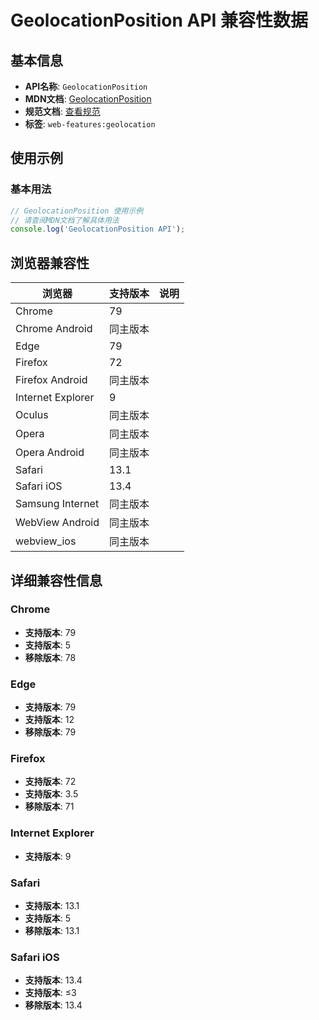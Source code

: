 # GeolocationPosition API 兼容性数据

## 基本信息

- **API名称**: `GeolocationPosition`
- **MDN文档**: [GeolocationPosition](https://developer.mozilla.org/docs/Web/API/GeolocationPosition)
- **规范文档**: [查看规范](https://w3c.github.io/geolocation/#position_interface)
- **标签**: `web-features:geolocation`

## 使用示例

### 基本用法

```javascript
// GeolocationPosition 使用示例
// 请查阅MDN文档了解具体用法
console.log('GeolocationPosition API');
```

## 浏览器兼容性

| 浏览器 | 支持版本 | 说明 |
|--------|----------|------|
| Chrome | 79 |  |
| Chrome Android | 同主版本 |  |
| Edge | 79 |  |
| Firefox | 72 |  |
| Firefox Android | 同主版本 |  |
| Internet Explorer | 9 |  |
| Oculus | 同主版本 |  |
| Opera | 同主版本 |  |
| Opera Android | 同主版本 |  |
| Safari | 13.1 |  |
| Safari iOS | 13.4 |  |
| Samsung Internet | 同主版本 |  |
| WebView Android | 同主版本 |  |
| webview_ios | 同主版本 |  |

## 详细兼容性信息

### Chrome

- **支持版本**: 79
- **支持版本**: 5
- **移除版本**: 78

### Edge

- **支持版本**: 79
- **支持版本**: 12
- **移除版本**: 79

### Firefox

- **支持版本**: 72
- **支持版本**: 3.5
- **移除版本**: 71

### Internet Explorer

- **支持版本**: 9

### Safari

- **支持版本**: 13.1
- **支持版本**: 5
- **移除版本**: 13.1

### Safari iOS

- **支持版本**: 13.4
- **支持版本**: ≤3
- **移除版本**: 13.4


